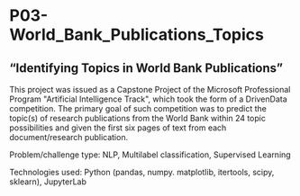 # P03-World_Bank_Publications_Topics
## “Identifying Topics in World Bank Publications”

This project was issued as a Capstone Project of the Microsoft Professional Program "Artificial Intelligence Track", which took the form of a DrivenData competition. The primary goal of such competition was to predict the topic(s) of research publications from the World Bank within 24 topic possibilities and given the first six pages of text from each document/research publication.

Problem/challenge type: NLP, Multilabel classification, Supervised Learning

Technologies used: Python (pandas, numpy. matplotlib, itertools, scipy, sklearn), JupyterLab
